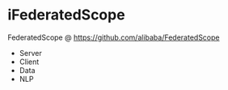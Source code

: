 # iFederatedScope
FederatedScope @ https://github.com/alibaba/FederatedScope

* Server 
* Client
* Data
* NLP
